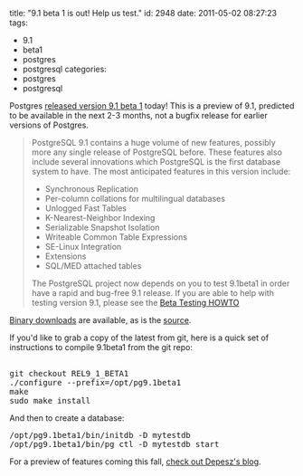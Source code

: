 title: "9.1 beta 1 is out! Help us test."
id: 2948
date: 2011-05-02 08:27:23
tags: 
- 9.1
- beta1
- postgres
- postgresql
categories: 
- postgres
- postgresql

Postgres [released version 9.1 beta 1](http://www.postgresql.org/about/news.1313) today!  This is a preview of 9.1, predicted to be available in the next 2-3 months, not a bugfix release for earlier versions of Postgres.

> PostgreSQL 9.1 contains a huge volume of new features, possibly more any single release of PostgreSQL before. These features also include several innovations which PostgreSQL is the first database system to have. The most anticipated features in this version include:> 
> 
> *   Synchronous Replication
> *   Per-column collations for multilingual databases
> *   Unlogged Fast Tables
> *   K-Nearest-Neighbor Indexing
> *   Serializable Snapshot Isolation
> *   Writeable Common Table Expressions
> *   SE-Linux Integration
> *   Extensions
> *   SQL/MED attached tables> 
> 
> The PostgreSQL project now depends on you to test 9.1beta1 in order have a rapid and bug-free 9.1 release. If you are able to help with testing version 9.1, please see the [Beta Testing HOWTO](http://wiki.postgresql.org/wiki/HowToBetaTest)

[Binary downloads](http://www.postgresql.org/download/) are available, as is the [source](http://www.postgresql.org/ftp/source/).

If you'd like to grab a copy of the latest from git, here is a quick set of instructions to compile 9.1beta1 from the git repo: 

<pre>

git checkout REL9_1_BETA1
./configure --prefix=/opt/pg9.1beta1
make
sudo make install
</pre>

And then to create a database: 

<pre>
/opt/pg9.1beta1/bin/initdb -D mytestdb
/opt/pg9.1beta1/bin/pg_ctl -D mytestdb start
</pre>

For a preview of features coming this fall, [check out Depesz's blog](http://www.google.com/search?hl=en&q=waiting+for+9.1+site%3Awww.depesz.com).
